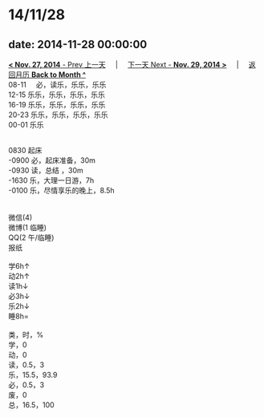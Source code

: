 # 14/11/28

date: 2014-11-28 00:00:00
---
[**< Nov. 27, 2014** - Prev 上一天](/lifelogs/2014/11/d27.html) &nbsp; &nbsp; | &nbsp; &nbsp; [下一天 Next - **Nov. 29, 2014 >**](/lifelogs/2014/11/d29.html) &nbsp; &nbsp; |  &nbsp; &nbsp; [返回月历 **Back to Month ^**](/lifelogs/2014/11/index.html)
<br/>08-11     必，读乐，乐乐，乐乐<br/>12-15 乐乐，乐乐，乐乐，乐乐<br/>16-19 乐乐，乐乐，乐乐，乐乐<br/>20-23 乐乐，乐乐，乐乐，乐乐<br/>00-01 乐乐<div><br/></div>0830 起床<br/>-0900 必，起床准备，30m<br/>-0930 读，总结 ，30m<br/>-1630 乐，大理一日游，7h<br/>-0100 乐，尽情享乐的晚上，8.5h<div><br/></div><div><br/></div>微信(4) <br/>微博(1 临睡) <br/>QQ(2 午/临睡) <br/>报纸<div><br/></div>学6h↑ <br/>动2h↑ <br/>读1h↓ <br/>必3h↓ <br/>乐2h↓ <br/>睡8h=<div><br/></div>类，时，%<br/>学，0<br/>动，0<br/>读，0.5，3<br/>乐，15.5，93.9<br/>必，0.5，3<br/>废，0<br/>总，16.5，100</div>
